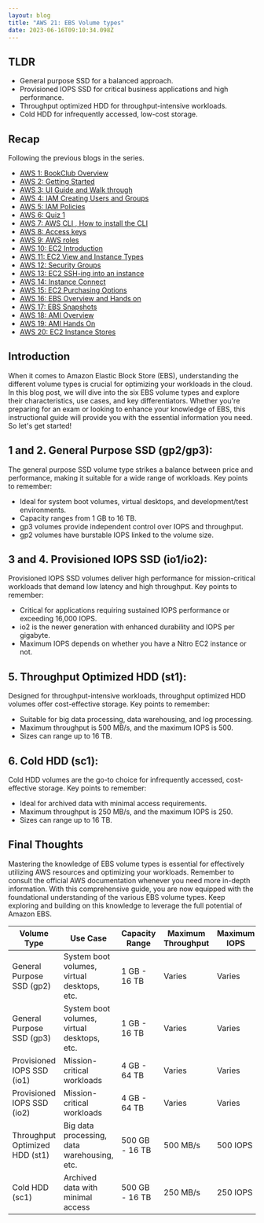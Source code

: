 ```yaml
---
layout: blog
title: "AWS 21: EBS Volume types"
date: 2023-06-16T09:10:34.098Z
---
```


## TLDR

- General purpose SSD for a balanced approach.
- Provisioned IOPS SSD for critical business applications and high performance.
- Throughput optimized HDD for throughput-intensive workloads.
- Cold HDD for infrequently accessed, low-cost storage.

## Recap

Following the previous blogs in the series.

- [AWS 1: BookClub Overview](https://magicishaqblog.netlify.app/aws/)
- [AWS 2: Getting Started](https://magicishaqblog.netlify.app/2023-01-23-aws-2-getting-started/)
- [AWS 3: UI Guide and Walk through](https://magicishaqblog.netlify.app/2023-01-27-aws-3-UI-guide-and-walkthrough)
- [AWS 4: IAM Creating Users and Groups](https://magicishaqblog.netlify.app/2023-01-28-aws-4-IAM)
- [AWS 5: IAM Policies](https://magicishaqblog.netlify.app/2023-02-03-aws-5-IAM-polices)
- [AWS 6: Quiz 1 ](https://magicishaqblog.netlify.app/aws-quiz-one)
- [AWS 7: AWS CLI , How to install the CLI](https://magicishaqblog.netlify.app/2023-10-03-aws-7-cli)
- [AWS 8: Access keys](https://magicishaqblog.netlify.app/2023-10-03-aws-8-access-keys)
- [AWS 9: AWS roles](https://magicishaqblog.netlify.app/2023-02-17-aws-9-roles)
- [AWS 10: EC2 Introduction](https://magicishaqblog.netlify.app/2023-02-24-aws-10-EC2/)
- [AWS 11: EC2 View and Instance Types](https://magicishaqblog.netlify.app/2023-03-03-aws-11-EC2-View-and-instance-types)
- [AWS 12: Security Groups](https://magicishaqblog.netlify.app/2023-03-10-aws-12-security-groups)
- [AWS 13: EC2 SSH-ing into an instance](https://magicishaqblog.netlify.app/2023-03-17-aws-13-ssh)
- [AWS 14: Instance Connect](https://magicishaqblog.netlify.app/2023-03-24-aws-14-instance-connect)
- [AWS 15: EC2 Purchasing Options](https://magicishaqblog.netlify.app/2023-03-31-aws-15-EC2-purchasing-options)
- [AWS 16: EBS Overview and Hands on](https://magicishaqblog.netlify.app/2023-04-14-aws-16-EBS-Overview-and-Hands-On)
- [AWS 17: EBS Snapshots](https://magicishaqblog.netlify.app/2023-04-21-aws-17-ebs-snapshots)
- [AWS 18: AMI Overview](https://magicishaqblog.netlify.app/2023-04-28-aws-18-ami)
- [AWS 19: AMI Hands On](https://magicishaqblog.netlify.app/2023-06-02-aws-19-AMI-Hands-On)
- [AWS 20: EC2 Instance Stores](https://magicishaqblog.netlify.app/2023-06-09-aws-20-EC2-Instance-Store)

## Introduction

When it comes to Amazon Elastic Block Store (EBS), understanding the different volume types is crucial for optimizing your workloads in the cloud. In this blog post, we will dive into the six EBS volume types and explore their characteristics, use cases, and key differentiators. Whether you're preparing for an exam or looking to enhance your knowledge of EBS, this instructional guide will provide you with the essential information you need. So let's get started!

## 1 and 2. General Purpose SSD (gp2/gp3):

The general purpose SSD volume type strikes a balance between price and performance, making it suitable for a wide range of workloads. Key points to remember:

- Ideal for system boot volumes, virtual desktops, and development/test environments.
- Capacity ranges from 1 GB to 16 TB.
- gp3 volumes provide independent control over IOPS and throughput.
- gp2 volumes have burstable IOPS linked to the volume size.

## 3 and 4. Provisioned IOPS SSD (io1/io2):

Provisioned IOPS SSD volumes deliver high performance for mission-critical workloads that demand low latency and high throughput. Key points to remember:

- Critical for applications requiring sustained IOPS performance or exceeding 16,000 IOPS.
- io2 is the newer generation with enhanced durability and IOPS per gigabyte.
- Maximum IOPS depends on whether you have a Nitro EC2 instance or not.

## 5. Throughput Optimized HDD (st1):

Designed for throughput-intensive workloads, throughput optimized HDD volumes offer cost-effective storage. Key points to remember:

- Suitable for big data processing, data warehousing, and log processing.
- Maximum throughput is 500 MB/s, and the maximum IOPS is 500.
- Sizes can range up to 16 TB.

## 6. Cold HDD (sc1):

Cold HDD volumes are the go-to choice for infrequently accessed, cost-effective storage. Key points to remember:

- Ideal for archived data with minimal access requirements.
- Maximum throughput is 250 MB/s, and the maximum IOPS is 250.
- Sizes can range up to 16 TB.

## Final Thoughts

Mastering the knowledge of EBS volume types is essential for effectively utilizing AWS resources and optimizing your workloads. Remember to consult the official AWS documentation whenever you need more in-depth information. With this comprehensive guide, you are now equipped with the foundational understanding of the various EBS volume types. Keep exploring and building on this knowledge to leverage the full potential of Amazon EBS.

| Volume Type                    | Use Case                                    | Capacity Range | Maximum Throughput | Maximum IOPS |
| ------------------------------ | ------------------------------------------- | -------------- | ------------------ | ------------ |
| General Purpose SSD (gp2)      | System boot volumes, virtual desktops, etc. | 1 GB - 16 TB   | Varies             | Varies       |
| General Purpose SSD (gp3)      | System boot volumes, virtual desktops, etc. | 1 GB - 16 TB   | Varies             | Varies       |
| Provisioned IOPS SSD (io1)     | Mission-critical workloads                  | 4 GB - 64 TB   | Varies             | Varies       |
| Provisioned IOPS SSD (io2)     | Mission-critical workloads                  | 4 GB - 64 TB   | Varies             | Varies       |
| Throughput Optimized HDD (st1) | Big data processing, data warehousing, etc. | 500 GB - 16 TB | 500 MB/s           | 500 IOPS     |
| Cold HDD (sc1)                 | Archived data with minimal access           | 500 GB - 16 TB | 250 MB/s           | 250 IOPS     |
